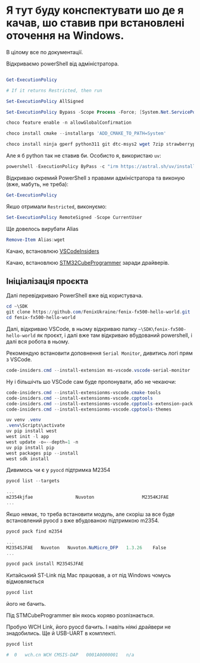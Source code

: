 # Я тут буду конспектувати шо де я качав, шо ставив при встановлені оточення на Windows.

В цілому все по документації.

Відкриваємо powerShell від адміністратора.

```powershell

Get-ExecutionPolicy

# If it returns Restricted, then run

Set-ExecutionPolicy AllSigned

Set-ExecutionPolicy Bypass -Scope Process -Force; [System.Net.ServicePointManager]::SecurityProtocol = [System.Net.ServicePointManager]::SecurityProtocol -bor 3072; iex ((New-Object System.Net.WebClient).DownloadString('https://community.chocolatey.org/install.ps1'))

choco feature enable -n allowGlobalConfirmation

choco install cmake --installargs 'ADD_CMAKE_TO_PATH=System'

choco install ninja gperf python311 git dtc-msys2 wget 7zip strawberryperl
```

Але я б python так не ставив би. Особисто я, використаю `uv`:

```powershell
powershell -ExecutionPolicy ByPass -c "irm https://astral.sh/uv/install.ps1 | iex"
```

Відкриваю окремий PowerShell з правами адміністратора та виконую (вже, мабуть, не треба):

```powershell
Get-ExecutionPolicy
```

Якшо отримали `Restricted`, виконуємо:

```powershell
Set-ExecutionPolicy RemoteSigned -Scope CurrentUser
```

Ще довелось вирубати Alias

```powershell
Remove-Item Alias:wget
```

Качаю, встановлюю [VSCodeInsiders](https://code.visualstudio.com/docs/?dv=win&build=insiders)

Качаю, встановлюю [STM32CubeProgrammer](https://www.st.com/en/development-tools/stm32cubeprog.html) заради драйверів.

## Ініціалізація проєкта

Далі перевідкриваю PowerShell вже від користувача.

```powershell
cd ~\SDK
git clone https://github.com/FenixUkraine/fenix-fx500-hello-world.git
cd fenix-fx500-hello-world
```

Далі, відкриваю VSCode, в ньому відкриваю папку `~\SDK\fenix-fx500-hello-world` як проєкт, і далі вже там відкриваю вбудований powershell, і далі вся робота в ньому.

Рекомендую встановити доповнення `Serial Monitor`, дивитись логі прям з VSCode.

```powershell
code-insiders.cmd --install-extension ms-vscode.vscode-serial-monitor
```

Ну і більшічть шо VSCode сам буде пропонувати, або не чекаючи:

```powershell
code-insiders.cmd --install-extensionms-vscode.cmake-tools
code-insiders.cmd --install-extensionms-vscode.cpptools
code-insiders.cmd --install-extensionms-vscode.cpptools-extension-pack
code-insiders.cmd --install-extensionms-vscode.cpptools-themes
```


```powershell
uv venv .venv
.venv\Scripts\activate
uv pip install west
west init -l app
west update -o=--depth=1 -n
uv pip install pip
west packages pip --install
west sdk install
```

Дивимось чи є у `pyocd` підтримка M2354

```powershell
pyocd list --targets

...
m2354kjfae                Nuvoton                  M2354KJFAE                              builtin
...
```

Якшо немає, то треба встановити модуль, але скоріш за все
буде встановлений pyocd з вже вбудованою підтримкою m2354.

```powershell
pyocd pack find m2354

...
M2354SJFAE   Nuvoton   Nuvoton.NuMicro_DFP   1.3.26    False
...

pyocd pack install M2354SJFAE
```

Китайський ST-Link під Mac працював, а от під Windows чомусь відмовляється

```powershell
pyocd list
```

його не бачить.

Під STMCubeProgrammer він якось коряво розпізнається.

Пробую WCH Link, його pyocd бачить. І навіть ніякі драйвери не знадобились. Ще й USB-UART в комплекті.

```powershell
pyocd list

#  0   wch.cn WCH CMSIS-DAP   0001A0000001   n/a
```

